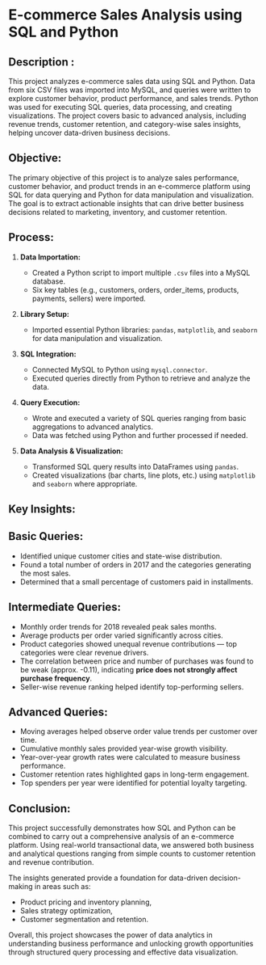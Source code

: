 # E-commerce Sales Analysis using SQL and Python

## Description :

This project analyzes e-commerce sales data using SQL and Python. Data from six CSV files was imported into MySQL, and queries were written to explore customer behavior, product performance, and sales trends. Python was used for executing SQL queries, data processing, and creating visualizations. The project covers basic to advanced analysis, including revenue trends, customer retention, and category-wise sales insights, helping uncover data-driven business decisions.

## Objective:

The primary objective of this project is to analyze sales performance, customer behavior, and product trends in an e-commerce platform using SQL for data querying and Python for data manipulation and visualization. The goal is to extract actionable insights that can drive better business decisions related to marketing, inventory, and customer retention.


## Process:

1. **Data Importation:**

   * Created a Python script to import multiple `.csv` files into a MySQL database.
   * Six key tables (e.g., customers, orders, order\_items, products, payments, sellers) were imported.

2. **Library Setup:**

   * Imported essential Python libraries: `pandas`, `matplotlib`, and `seaborn` for data manipulation and visualization.

3. **SQL Integration:**

   * Connected MySQL to Python using `mysql.connector`.
   * Executed queries directly from Python to retrieve and analyze the data.

4. **Query Execution:**

   * Wrote and executed a variety of SQL queries ranging from basic aggregations to advanced analytics.
   * Data was fetched using Python and further processed if needed.

5. **Data Analysis & Visualization:**

   * Transformed SQL query results into DataFrames using `pandas`.
   * Created visualizations (bar charts, line plots, etc.) using `matplotlib` and `seaborn` where appropriate.


## Key Insights:

## Basic Queries:

* Identified unique customer cities and state-wise distribution.
* Found a total number of orders in 2017 and the categories generating the most sales.
* Determined that a small percentage of customers paid in installments.

## Intermediate Queries:

* Monthly order trends for 2018 revealed peak sales months.
* Average products per order varied significantly across cities.
* Product categories showed unequal revenue contributions — top categories were clear revenue drivers.
* The correlation between price and number of purchases was found to be weak (approx. -0.11), indicating **price does not strongly affect purchase frequency**.
* Seller-wise revenue ranking helped identify top-performing sellers.

## Advanced Queries:

* Moving averages helped observe order value trends per customer over time.
* Cumulative monthly sales provided year-wise growth visibility.
* Year-over-year growth rates were calculated to measure business performance.
* Customer retention rates highlighted gaps in long-term engagement.
* Top spenders per year were identified for potential loyalty targeting.

## Conclusion:

This project successfully demonstrates how SQL and Python can be combined to carry out a comprehensive analysis of an e-commerce platform. Using real-world transactional data, we answered both business and analytical questions ranging from simple counts to customer retention and revenue contribution.

The insights generated provide a foundation for data-driven decision-making in areas such as:

* Product pricing and inventory planning,
* Sales strategy optimization,
* Customer segmentation and retention.

Overall, this project showcases the power of data analytics in understanding business performance and unlocking growth opportunities through structured query processing and effective data visualization.

